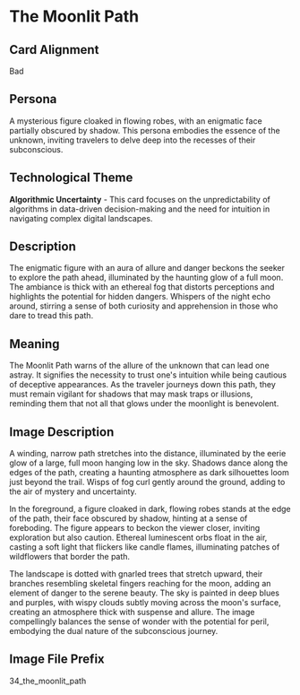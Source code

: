 # The Moonlit Path

## Card Alignment
Bad

## Persona
A mysterious figure cloaked in flowing robes, with an enigmatic face partially obscured by shadow. This persona embodies the essence of the unknown, inviting travelers to delve deep into the recesses of their subconscious.

## Technological Theme
**Algorithmic Uncertainty** - This card focuses on the unpredictability of algorithms in data-driven decision-making and the need for intuition in navigating complex digital landscapes.

## Description
The enigmatic figure with an aura of allure and danger beckons the seeker to explore the path ahead, illuminated by the haunting glow of a full moon. The ambiance is thick with an ethereal fog that distorts perceptions and highlights the potential for hidden dangers. Whispers of the night echo around, stirring a sense of both curiosity and apprehension in those who dare to tread this path.

## Meaning
The Moonlit Path warns of the allure of the unknown that can lead one astray. It signifies the necessity to trust one's intuition while being cautious of deceptive appearances. As the traveler journeys down this path, they must remain vigilant for shadows that may mask traps or illusions, reminding them that not all that glows under the moonlight is benevolent.

## Image Description
A winding, narrow path stretches into the distance, illuminated by the eerie glow of a large, full moon hanging low in the sky. Shadows dance along the edges of the path, creating a haunting atmosphere as dark silhouettes loom just beyond the trail. Wisps of fog curl gently around the ground, adding to the air of mystery and uncertainty. 

In the foreground, a figure cloaked in dark, flowing robes stands at the edge of the path, their face obscured by shadow, hinting at a sense of foreboding. The figure appears to beckon the viewer closer, inviting exploration but also caution. Ethereal luminescent orbs float in the air, casting a soft light that flickers like candle flames, illuminating patches of wildflowers that border the path. 

The landscape is dotted with gnarled trees that stretch upward, their branches resembling skeletal fingers reaching for the moon, adding an element of danger to the serene beauty. The sky is painted in deep blues and purples, with wispy clouds subtly moving across the moon's surface, creating an atmosphere thick with suspense and allure. The image compellingly balances the sense of wonder with the potential for peril, embodying the dual nature of the subconscious journey.

## Image File Prefix
34_the_moonlit_path